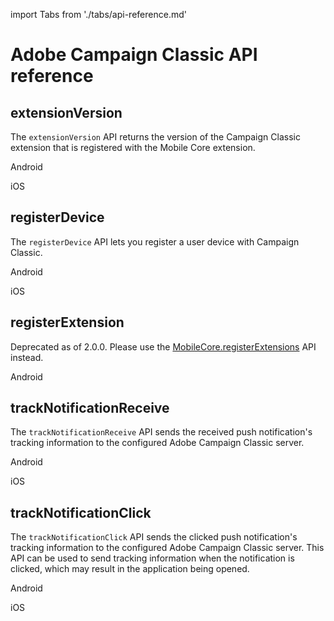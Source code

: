 import Tabs from './tabs/api-reference.md'

# Adobe Campaign Classic API reference

## extensionVersion

The `extensionVersion` API returns the version of the Campaign Classic extension that is registered with the Mobile Core extension.

<TabsBlock orientation="horizontal" slots="heading, content" repeat="2"/>

Android

<Tabs query="platform=android&api=extension-version"/>

iOS

<Tabs query="platform=ios&api=extension-version"/>

## registerDevice

The `registerDevice` API lets you register a user device with Campaign Classic.

<TabsBlock orientation="horizontal" slots="heading, content" repeat="2"/>

Android

<Tabs query="platform=android&api=register-device"/>

iOS

<Tabs query="platform=ios&api=register-device"/>

## registerExtension

<InlineAlert variant="warning" slots="text"/>

Deprecated as of 2.0.0. Please use the [MobileCore.registerExtensions](../mobile-core/api-reference.md#registerextensions) API instead.

<TabsBlock orientation="horizontal" slots="heading, content" repeat="1"/>

Android

<Tabs query="platform=android&api=register-extension"/>

## trackNotificationReceive

The `trackNotificationReceive` API sends the received push notification's tracking information to the configured Adobe Campaign Classic server.

<TabsBlock orientation="horizontal" slots="heading, content" repeat="2"/>

Android

<Tabs query="platform=android&api=track-notification-receive"/>

iOS

<Tabs query="platform=ios&api=track-notification-receive"/>

## trackNotificationClick

The `trackNotificationClick` API sends the clicked push notification's tracking information to the configured Adobe Campaign Classic server. This API can be used to send tracking information when the notification is clicked, which may result in the application being opened. 

<TabsBlock orientation="horizontal" slots="heading, content" repeat="2"/>

Android

<Tabs query="platform=android&api=track-notification-click"/>

iOS

<Tabs query="platform=ios&api=track-notification-click"/>

